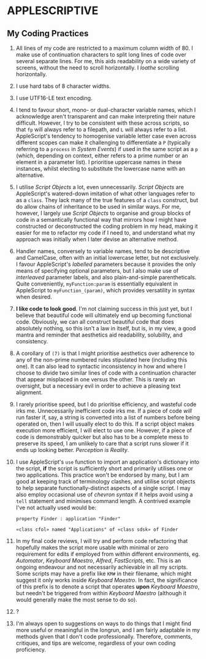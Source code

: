 # APPLESCRIPTIVE

## My Coding Practices

1. All lines of my code are restricted to a maximum column width of 80. I make use of continuation characters to split long lines of code over several separate lines. For me, this aids readability on a wide variety of screens, without the need to scroll horizontally. I _loathe_ scrolling horizontally.
2. I use hard tabs of 8 character widths.
3. I use UTF16-LE text encoding.
4. I tend to favour short, mono- or dual-character variable names, which I acknowledge aren't transparent and can make interpreting their nature difficult. However, I try to be consistent with these across scripts, so that `fp` will always refer to a filepath, and `L` will always refer to a list. AppleScript's tendency to homogenise variable letter case even across different scopes can make it challenging to differentiate a `P` \(typically referring to a `process` in _System Events_\) if used in the same script as a `p` \(which, depending on context, either refers to a prime number or an element in a parameter list\). I prioritise uppercase names in these instances, whilst electing to substitute the lowercase name with an alternative.
5. I utilise _Script Objects_ a lot, even unnecessarily. _Script Objects_ are AppleScript's watered-down imitation of what other languages refer to as a `class`. They lack many of the true features of a `class` construct, but do allow chains of inheritance to be used in similar ways. For me, however, I largely use _Script Objects_ to organise and group blocks of code in a semantically functional way that mirrors how I might have constructed or deconstructed the coding problem in my head, making it easier for me to refactor my code if I need to, and understand what my approach was initially when I later devise an alternative method.
6. Handler names, conversely to variable names, tend to be descriptive and CamelCase, often with an initial lowercase letter, but not exclusively. I favour AppleScript's _labelled_ parameters because it provides the only means of specifying optional parameters, but I also make use of _interleaved_ parameter labels, and also plain-and-simple parentheticals. Quite conveniently, `myFunction:param` is essentially equivalent in AppleScript to `myFunction_(param)`, which provides versatility in syntax when desired.
7. **I like code to look good**. I'm not claiming success in this just yet, but I believe that beautiful code will ultimately end up becoming functional code. Obviously, we can all construct beautiful code that does absolutely nothing, so this isn't a law in itself, but is, in my view, a good mantra and reminder that aesthetics aid readability, solubility, and consistency.
8. A corollary of `(7)` is that I might prioritise aesthetics over adherence to any of the non-prime numbered rules stipulated here \(including this one\). It can also lead to syntactic inconsistency in how and where I choose to divide two similar lines of code with a continuation character that appear misplaced in one versus the other. This is rarely an oversight, but a necessary evil in order to achieve a pleasing text alignment.
9. I rarely prioritise speed, but I do prioritise efficiency, and wasteful code irks me. Unnecessarily inefficient code irks me. If a piece of code _will_ run faster if, say, a string is converted into a list of numbers before being operated on, then I will usually elect to do this. If a script object makes execution more efficient, I will elect to use one. However, if a piece of code is demonstrably quicker but also has to be a complete mess to preserve its speed, I am unlikely to care that a script runs slower if it ends up looking better. _Perception is Reality_.
10. I use AppleScript's `use` function to import an application's dictionary into the script, **if** the script is sufficiently short and primarily utilises one or two applications. This practice won't be endorsed by many, but I am good at keeping track of terminology clashes, and utilise script objects to help separate functionally-distinct aspects of a single script. I may also employ occasional use of _chevron syntax_ if it helps avoid using a `tell` statement and minimises command length. A contrived example I've not actually used would be:

    ```applescript
    property Finder : application "Finder"

    «class cfol» named "Applications" of «class sdsk» of Finder
    ```

11. In my final code reviews, I will try and perform code refactoring that hopefully makes the script more usable with minimal or zero requirement for edits if employed from within different environments, eg. _Automator_, _Keyboard Maestro_, _Alfred_, _FastScripts_, etc. This is an ongoing endeavour and not necessarily achievable in all my scripts. Some scripts may have a prefix like `KM#` in their filename, which might suggest it only works inside _Keyboard Maestro_. In fact, the significance of this prefix is to denote a script that operates **upon** _Keyboard Maestro_, but needn't be triggered from within _Keyboard Maestro_ \(although it would generally make the most sense to do so\).
12. ?
13. I'm always open to suggestions on ways to do things that I might find more useful or meaningful in the longrun, and I am fairly adaptable in my methods given that I don't code professionally. Therefore, comments, critiques, and tips are welcome, regardless of your own coding proficiency.

